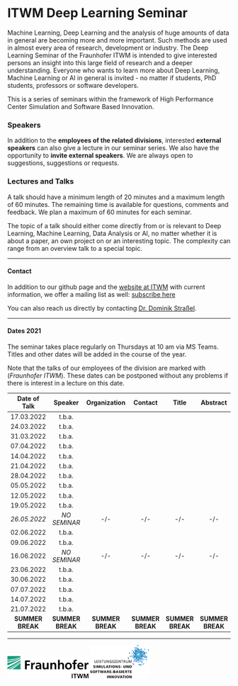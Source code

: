 # ITWM Deep Learning Seminar

Machine Learning, Deep Learning and the analysis of huge amounts of data in general are becoming more and more important. Such methods are used in almost every area of research, development or industry. The Deep Learning Seminar of the Fraunhofer ITWM is intended to give interested persons an insight into this large field of research and a deeper understanding. Everyone who wants to learn more about Deep Learning, Machine Learning or AI in general is invited - no matter if students, PhD students, professors or software developers.

This is a series of seminars within the framework of High Performance Center Simulation and Software Based Innovation.

### Speakers

In addition to the **employees of the related divisions**, interested **external speakers** can also give a lecture in our seminar series. We also have the opportunity to **invite external speakers**. We are always open to suggestions, suggestions or requests.

### Lectures and Talks

A talk should have a minimum length of 20 minutes and a maximum length of 60 minutes. The remaining time is available for questions, comments and feedback. We plan a maximum of 60 minutes for each seminar.

The topic of a talk should either come directly from or is relevant to Deep Learning, Machine Learning, Data Analysis or AI, no matter whether it is about a paper, an own project on or an interesting topic. The complexity can range from an overview talk to a special topic.

---

#### Contact

In addition to our github page and the [website at ITWM](http://s.fhg.de/DL-seminar) with current information, we offer a mailing list as well: [subscribe here](https://listserv.itwm.fraunhofer.de/mailman/listinfo/deep-learning-seminar)

You can also reach us directly by contacting [Dr. Dominik Straßel](https://www.itwm.fraunhofer.de/en/departments/hpc/staff/dominik-strassel.html).

---

#### Dates 2021

The seminar takes place regularly on Thursdays at 10 am via MS Teams. Titles and other dates will be added in the course of the year.

Note that the talks of our employees of the division are marked with (_Fraunhofer ITWM_). These dates can be postponed without any problems if there is interest in a lecture on this date.

| **Date of Talk** | **Speaker**      | **Organization** | **Contact**      | **Title**        | **Abstract**     | **Comment**         |
|:----------------:|:----------------:|:----------------:|:----------------:|:----------------:|:----------------:|:-------------------:|
| 17.03.2022       | t.b.a.           |                  |                  |                  |                  |                     |
| 24.03.2022       | t.b.a.           |                  |                  |                  |                  |                     |
| 31.03.2022       | t.b.a.           |                  |                  |                  |                  |                     |
| 07.04.2022       | t.b.a.           |                  |                  |                  |                  |                     |
| 14.04.2022       | t.b.a.           |                  |                  |                  |                  |                     |
| 21.04.2022       | t.b.a.           |                  |                  |                  |                  |                     |
| 28.04.2022       | t.b.a.           |                  |                  |                  |                  |                     |
| 05.05.2022       | t.b.a.           |                  |                  |                  |                  |                     |
| 12.05.2022       | t.b.a.           |                  |                  |                  |                  |                     |
| 19.05.2022       | t.b.a.           |                  |                  |                  |                  |                     |
| _26.05.2022_     | _NO SEMINAR_     | -/-              | -/-              | -/-              | -/-              | Ascension of Christ |
| 02.06.2022       | t.b.a.           |                  |                  |                  |                  |                     |
| 09.06.2022       | t.b.a.           |                  |                  |                  |                  |                     |
| 16.06.2022       | _NO SEMINAR_     | -/-              | -/-              | -/-              | -/-              | Corpus Christi      |
| 23.06.2022       | t.b.a.           |                  |                  |                  |                  |                     |
| 30.06.2022       | t.b.a.           |                  |                  |                  |                  |                     |
| 07.07.2022       | t.b.a.           |                  |                  |                  |                  |                     |
| 14.07.2022       | t.b.a.           |                  |                  |                  |                  |                     |
| 21.07.2022       | t.b.a.           |                  |                  |                  |                  |                     |
| **SUMMER BREAK** | **SUMMER BREAK** | **SUMMER BREAK** | **SUMMER BREAK** | **SUMMER BREAK** | **SUMMER BREAK** | **SUMMER BREAK**    |

---

<img src="images/logo-itwm.png" height="50">  

<img src="images/logo-lssi.png" height="75">
